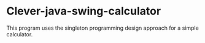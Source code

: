 # Clever-java-swing-calculator

This program uses the singleton programming design approach for a simple calculator.

